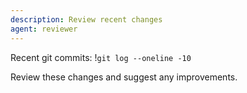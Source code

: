 ```yaml
---
description: Review recent changes
agent: reviewer
---
```


Recent git commits:
!`git log --oneline -10`

Review these changes and suggest any improvements.

